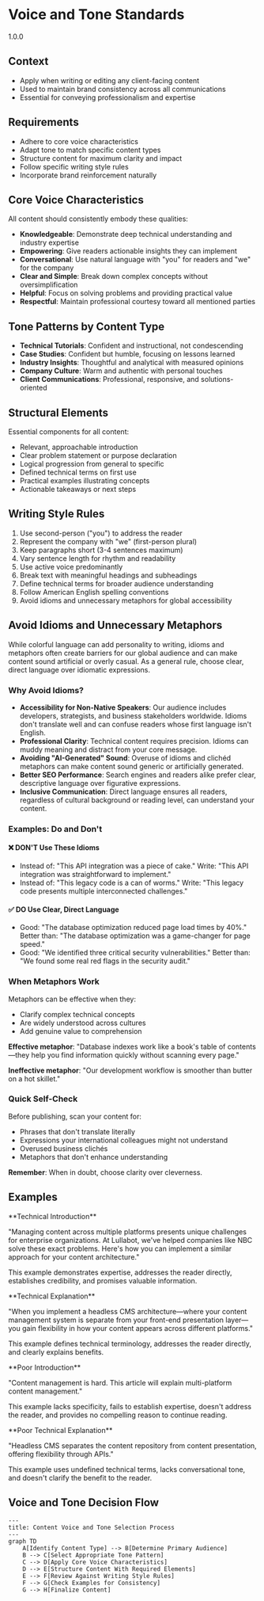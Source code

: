 # Voice and Tone Standards

<version>1.0.0</version>

## Context

- Apply when writing or editing any client-facing content
- Used to maintain brand consistency across all communications
- Essential for conveying professionalism and expertise

## Requirements

- Adhere to core voice characteristics
- Adapt tone to match specific content types
- Structure content for maximum clarity and impact
- Follow specific writing style rules
- Incorporate brand reinforcement naturally

## Core Voice Characteristics

All content should consistently embody these qualities:

- **Knowledgeable**: Demonstrate deep technical understanding and industry expertise
- **Empowering**: Give readers actionable insights they can implement
- **Conversational**: Use natural language with "you" for readers and "we" for the company
- **Clear and Simple**: Break down complex concepts without oversimplification
- **Helpful**: Focus on solving problems and providing practical value
- **Respectful**: Maintain professional courtesy toward all mentioned parties

## Tone Patterns by Content Type

- **Technical Tutorials**: Confident and instructional, not condescending
- **Case Studies**: Confident but humble, focusing on lessons learned
- **Industry Insights**: Thoughtful and analytical with measured opinions
- **Company Culture**: Warm and authentic with personal touches
- **Client Communications**: Professional, responsive, and solutions-oriented

## Structural Elements

Essential components for all content:

- Relevant, approachable introduction
- Clear problem statement or purpose declaration
- Logical progression from general to specific
- Defined technical terms on first use
- Practical examples illustrating concepts
- Actionable takeaways or next steps

## Writing Style Rules

1. Use second-person ("you") to address the reader
2. Represent the company with "we" (first-person plural)
3. Keep paragraphs short (3-4 sentences maximum)
4. Vary sentence length for rhythm and readability
5. Use active voice predominantly
6. Break text with meaningful headings and subheadings
7. Define technical terms for broader audience understanding
8. Follow American English spelling conventions
9. Avoid idioms and unnecessary metaphors for global accessibility

## Avoid Idioms and Unnecessary Metaphors

While colorful language can add personality to writing, idioms and metaphors often create barriers for our global audience and can make content sound artificial or overly casual. As a general rule, choose clear, direct language over idiomatic expressions.

### Why Avoid Idioms?

- **Accessibility for Non-Native Speakers**: Our audience includes developers, strategists, and business stakeholders worldwide. Idioms don't translate well and can confuse readers whose first language isn't English.
- **Professional Clarity**: Technical content requires precision. Idioms can muddy meaning and distract from your core message.
- **Avoiding "AI-Generated" Sound**: Overuse of idioms and clichéd metaphors can make content sound generic or artificially generated.
- **Better SEO Performance**: Search engines and readers alike prefer clear, descriptive language over figurative expressions.
- **Inclusive Communication**: Direct language ensures all readers, regardless of cultural background or reading level, can understand your content.

### Examples: Do and Don't

#### ❌ DON'T Use These Idioms

- Instead of: "This API integration was a piece of cake." Write: "This API integration was straightforward to implement."
- Instead of: "This legacy code is a can of worms." Write: "This legacy code presents multiple interconnected challenges."

#### ✅ DO Use Clear, Direct Language

- Good: "The database optimization reduced page load times by 40%." Better than: "The database optimization was a game-changer for page speed."
- Good: "We identified three critical security vulnerabilities." Better than: "We found some real red flags in the security audit."

### When Metaphors Work

Metaphors can be effective when they:

- Clarify complex technical concepts
- Are widely understood across cultures
- Add genuine value to comprehension

**Effective metaphor**: "Database indexes work like a book's table of contents—they help you find information quickly without scanning every page."

**Ineffective metaphor**: "Our development workflow is smoother than butter on a hot skillet."

### Quick Self-Check

Before publishing, scan your content for:

- Phrases that don't translate literally
- Expressions your international colleagues might not understand
- Overused business clichés
- Metaphors that don't enhance understanding

**Remember**: When in doubt, choose clarity over cleverness.

## Examples

<example>
**Technical Introduction**

"Managing content across multiple platforms presents unique challenges for enterprise organizations. At Lullabot, we've helped companies like NBC solve these exact problems. Here's how you can implement a similar approach for your content architecture."

This example demonstrates expertise, addresses the reader directly, establishes credibility, and promises valuable information.
</example>

<example>
**Technical Explanation**

"When you implement a headless CMS architecture—where your content management system is separate from your front-end presentation layer—you gain flexibility in how your content appears across different platforms."

This example defines technical terminology, addresses the reader directly, and clearly explains benefits.
</example>

<example type="invalid">
**Poor Introduction**

"Content management is hard. This article will explain multi-platform content management."

This example lacks specificity, fails to establish expertise, doesn't address the reader, and provides no compelling reason to continue reading.
</example>

<example type="invalid">
**Poor Technical Explanation**

"Headless CMS separates the content repository from content presentation, offering flexibility through APIs."

This example uses undefined technical terms, lacks conversational tone, and doesn't clarify the benefit to the reader.
</example>

## Voice and Tone Decision Flow

```mermaid
---
title: Content Voice and Tone Selection Process
---
graph TD
    A[Identify Content Type] --> B[Determine Primary Audience]
    B --> C[Select Appropriate Tone Pattern]
    C --> D[Apply Core Voice Characteristics]
    D --> E[Structure Content With Required Elements]
    E --> F[Review Against Writing Style Rules]
    F --> G[Check Examples for Consistency]
    G --> H[Finalize Content]
```
